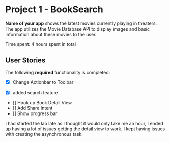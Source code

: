 # Project 1 - BookSearch

**Name of your app** shows the latest movies currently playing in theaters. The app utilizes the Movie Database API to display images and basic information about these movies to the user.

Time spent: 4 hours spent in total

## User Stories

The following **required** functionality is completed:

* [x] Change Actionbar to Toolbar

* [x] added search feature

* [] Hook up Book Detail View
* [] Add Share Intent
* [] Show progress bar 

I had started the lab late as I thought it would only take me an hour, I ended up having a lot of issues getting the detail view to work. I kept having issues with creating the asynchronous task. 
